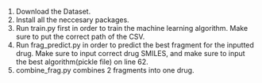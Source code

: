 1. Download the Dataset.
2. Install all the neccesary packages.
3. Run train.py first in order to train the machine learning algorithm. Make sure to put the correct path of the CSV.
4. Run frag_predict.py in order to predict the best fragment for the inputted drug. Make sure to input correct drug SMILES, and make sure to input the best algorithm(pickle file) on line 62.
5. combine_frag.py combines 2 fragments into one drug. 
